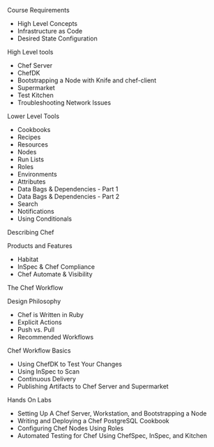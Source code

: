 Course Requirements

- High Level Concepts
- Infrastructure as Code
- Desired State Configuration

High Level tools
- Chef Server
- ChefDK
- Bootstrapping a Node with Knife and chef-client
- Supermarket
- Test Kitchen
- Troubleshooting Network Issues

Lower Level Tools
- Cookbooks
- Recipes
- Resources
- Nodes
- Run Lists
- Roles
- Environments
- Attributes
- Data Bags & Dependencies - Part 1
- Data Bags & Dependencies - Part 2
- Search
- Notifications
- Using Conditionals

Describing Chef

Products and Features
- Habitat
- InSpec & Chef Compliance
- Chef Automate & Visibility

The Chef Workflow

Design Philosophy
- Chef is Written in Ruby
- Explicit Actions
- Push vs. Pull
- Recommended Workflows

Chef Workflow Basics
- Using ChefDK to Test Your Changes
- Using InSpec to Scan
- Continuous Delivery
- Publishing Artifacts to Chef Server and Supermarket

Hands On Labs
- Setting Up A Chef Server, Workstation, and Bootstrapping a Node
- Writing and Deploying a Chef PostgreSQL Cookbook
- Configuring Chef Nodes Using Roles
- Automated Testing for Chef Using ChefSpec, InSpec, and Kitchen
